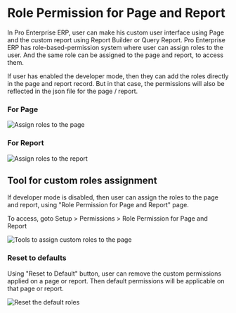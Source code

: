 # Role Permission for Page and Report

In Pro Enterprise ERP, user can make his custom user interface using Page and the custom report using Report Builder or Query Report. Pro Enterprise ERP has role-based-permission system where user can assign roles to the user. And the same role can be assigned to the page and report, to access them.

If user has enabled the developer mode, then they can add the roles directly in the page and report record. But in that case, the permissions will also be reflected in the json file for the page / report.

### For Page
<img alt="Assign roles to the page" class="screenshot" src="/docs/assets/img/users-and-permissions/roles-for-page.png">

### For Report
<img alt="Assign roles to the report" class="screenshot" src="/docs/assets/img/users-and-permissions/roles-for-report.png">

## Tool for custom roles assignment

If developer mode is disabled, then user can assign the roles to the page and report, using "Role Permission for Page and Report" page.

To access, goto Setup > Permissions > Role Permission for Page and Report

<img alt="Tools to assign custom roles to the page" class="screenshot" src="/docs/assets/img/users-and-permissions/role-permission-for-page-and-report.png">

### Reset to defaults

Using "Reset to Default" button, user can remove the custom permissions applied on a page or report. Then default permissions will be applicable on that page or report.

<img alt="Reset the default roles" class="screenshot" src="/docs/assets/img/users-and-permissions/reset-roles-permisison-for-page-report.png">
